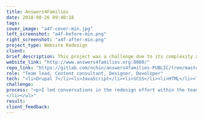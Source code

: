 ```yaml
---
title: Answers4Families
date: 2018-08-26 09:40:18
tags:
cover_image: "a4f-cover-min.jpg"
left_screenshot: "a4f-before-min.png"
right_screenshot: "a4f-after-min.png"
project_type: Website Redesign
client:
brief_description: This project was a challenge due to its complexity and the client’s resistance to change. It was a great learning opportunity for me in terms of improving my client communication skills and also educating others on web best practices. There were many past attempts to redesign this website by previous developers but each attempt had not been successful. Aside from dated design and many other issues, the old website was was also built using Drupal 6 which exposes numerous security risks . With my expertise and determination, I was able to work closely with the client through open communication and was able complete the design and development of this website. This website is built in Drupal 7 and is still in the works in terms of content. However, development of theme, Drupal scaffolding and feature building has been completed.
website_link: "http://www.answers4families.org:8080/"
repo_link: "https://gitlab.com/nchin/answers4families-PUBLIC/tree/master/custom_qicwd"
role: "Team lead, Content consultant, Designer, Developer"
tech: "<li>Drupal 7</li><li>JavaScript</li><li>SCSS</li><li>HTML</li><li>Bootstrap</li>"
challenge:
process: "<p>I led conversations in the redesign effort within the team to redefine the purpose and audience  of the website based on user forums done and feedback from users. I created mockups using Adobe XD.</p><p>Then, I reorganized the information architecture and designed the website based on UX best practices. I created subtheme based on the Radix starter theme. On the SCSS end, I utilized the BEMIT methodology. Utilized interpolation mixin for variable font sizes depending on a min and max screen widths to improve font readability especially for larger and wider screens. Utilize custom function mixins for generating dynamic values based on arguments such as creating different shades and colors for links, buttons, and box component based off on theme color variable.</p><p>I also installed necessary Drupal 7 modules and configured them while setting up various content types and dynamic views to populate the site.</p><p>Key features</p><ul><li>Set up taxonomy feature to tag content into categories</li><li>Create views that will dynamically show content filtered contextually by their taxonomy tags</li><li>Create panels modules to template layout and content of taxonomy pages </li><li>Installed paragraphs module to help content editors easily add content</li><li>Installed and configure the responsive images module with different breakpoints to automatically generate images of various size for the picture element
</li></ul>"
result:
client_feedback:
---
```

